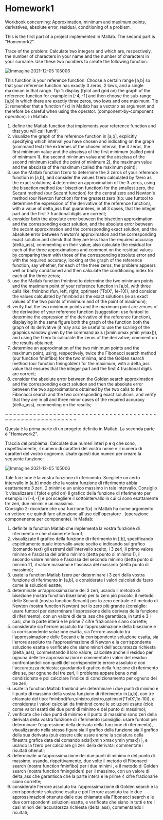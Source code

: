 # Homework1
Workbook concerning: Approximation, minimum and maximum points, derivatives, absolute error, residual, conditioning of a problem.

This is the first part of a project implemented in Matlab. The second part is "Homemork2".

Trace of the problem:
Calculate two integers and which are, respectively, the number of characters in your name and the number of characters in your surname. Use these two numbers to create the following function:

   ![Immagine 2021-12-05 105006](https://user-images.githubusercontent.com/94131849/144742103-3ae070fb-3f13-4564-a230-1c2164499ca1.png)

This function is your reference function. Choose a certain range [a,b] so that your reference function has exactly 3 zeros, 2 lows, and a single maximum in that range.
Tip 1: display (fplot and grid on) the graph of the reference function for example in [-4, -1] and then choose the sub-range [a,b] in which there are exactly three zeros, two lows and one maximum.
Tip 2: remember that a function f (x) in Matlab has a vector x as argument and therefore be careful when using the operator. (component-by-component operation).
In Matlab:
1. define the Matlab function that implements your reference function and that you will call funrif;
2. visualize the graph of the reference function in [a,b], explicitly specifying which interval you have chosen and indicating on the graph (command text) the extremes of the chosen interval, the 3 zeros, the first minimum value and the abscissa of the first minimum (called point of minimum 1), the second minimum value and the abscissa of the second minimum (called the point of minimum 2), the maximum value and the abscissa of the maximum (called the maximum point);
3. use the Matlab function fzero to determine the 3 zeros of your reference function in [a,b], and consider the values fzero calculated by fzero as the exact solutions;
4.determine an approximation of the 3 zeros, using the bisection method (our bisection function) for the smallest zero, the Secant method (our Secant function) for the central zero and Newton's method (our Newton function) for the greatest zero (tip: use funtool to determine the expression of the derivative of the reference function), with a value of delta_ass that guarantees, in all 3 cases, that the integer part and the first 7 fractional digits are correct;
5. consider both the absolute error between the bisection approximation and the corresponding exact solution, and the absolute error between the secant approximation and the corresponding exact solution, and the absolute error between Newton's approximation and the corresponding exact solution and check that they are less than the required accuracy (delta_ass), commenting on their value; also calculate the residual for each of the three approximations and comment on the residual values by comparing them with those of the corresponding absolute error and with the required accuracy; looking at the graph of the reference function, say whether, for each of the three zeros, the problem appears well or badly conditioned and then calculate the conditioning index for each of the three zeros;
6. use the Matlab function fminbnd to determine the two minimum points and the maximum point of your reference function in [a,b], with three calls like: fminbnd (fun, left, right, optimset ('TolX', 1e-10)), and consider the values calculated by fminbnd as the exact solutions (ie as exact values of the two points of minimum and of the point of maximum);
7. verify that the two minimum points and the maximum point are zeroes of the derivative of your reference function (suggestion: use funtool to determine the expression of the derivative of the reference function), displaying in the same figure both the graph of the function both the graph of its derivative (it may also be useful to use the scaling of the graphics window given by the command axis ([xmin xmax ymin ymax])), and using the fzero to calculate the zeros of the derivative; comment on the results obtained;
8. determine an approximation of the two minimum points and the maximum point, using, respectively, twice the Fibonacci search method (our function fminfibo) for the two minima, and the Golden search method (our function fmingolden) for the maximum, with a delta_ass value that ensures that the integer part and the first 4 fractional digits are correct;
9. consider the absolute error between the Golden search approximation and the corresponding exact solution and then the absolute error between the two approximations obtained by the two calls to the Fibonacci search and the two corresponding exact solutions, and verify that they are in all and three minor cases of the required accuracy (delta_ass), commenting on the results;

~ ~ ~ ~ ~ ~ ~ ~ ~ ~ ~ ~ ~ ~ ~ ~ ~ ~ ~ ~ ~ ~ ~ ~ ~ ~ ~ ~ ~ ~ ~ ~ ~ ~ ~ ~ ~ ~ ~ ~ ~ ~ ~ ~ ~ ~ ~ ~ ~ ~ ~ ~ ~ ~ ~ ~ 

Questa è la prima parte di un progetto definito in Matlab. La seconda parte è "Homework2".

Traccia del problema:
Calcolate due numeri interi p e q che sono, rispettivamente, il numero di caratteri del vostro nome e il numero di caratteri del vostro  cognome. Usate questi due numeri per creare la seguente funzione:

![Immagine 2021-12-05 105006](https://user-images.githubusercontent.com/94131849/144742103-3ae070fb-3f13-4564-a230-1c2164499ca1.png)

Tale funzione è la vostra funzione di riferimento. Scegliete un certo intervallo in [a,b] modo che la vostra funzione di riferimento abbia esattamente 3 zeri, 2 minimi e un unico massimo in tale intervallo.
Consiglio 1: visualizzare ( fplot  e  grid on) il grafico della funzione di riferimento per esempio in [-4,-1] e poi scegliere il sottointervallo  in cui ci sono esattamente tre zeri, due minimi e un massimo.  
Consiglio 2: ricordare che una funzione f(x) in Matlab ha come argomento un vettore x e quindi fare attenzione all'uso dell'operatore . (operazione componenente per componente).
In Matlab:
1. definite la function Matlab che implementa la vostra funzione di riferimento e che chiamerete funrif;
2. visualizzate il grafico della funzione di riferimento in [,b], specificando espicitamente quale intervallo avete scelto e indicando sul grafico (comando text) gli estremi dell'intervallo scelto, i 3 zeri, il primo valore minimo e l'ascissa del primo minimo (detta punto di minimo 1), il secondo valore minimo e l'ascissa del secondo minimo (detta punto di minimo 2), il valore massimo e l'ascissa del massimo (detta punto di massimo);
3. usate la function Matlab fzero per determinare i 3 zeri della vostra funzione di riferimento in [a,b], e considerate i valori calcolati da fzero come le soluzioni esatte; 
4. determinate un'approssimazione dei 3 zeri, usando il metodo di bisezione (nostra function bisezione) per lo zero più piccolo, il metodo delle Secanti (nostra function Secanti) per lo zero centrale e il metodo di Newton (nostra function Newton) per lo zero più grande (consiglio: usare funtool per determinare l'espressione della derivata della funzione di riferimento), con un valore di delta_ass che garantisca, in tutti e 3 i casi, che la parte intera e le prime 7 cifre frazionarie siano corrette;
5. considerate sia l'errore assoluto tra l'approssimazione della bisezione e la corrispondente soluzione esatta, sia l'errore assoluto tra l'approssimazione delle Secanti e la corrispondente soluzione esatta, sia l'errore assoluto tra l'approssimazione di Newton e la corrispondente soluzione esatta e verificate che siano minori dell'accuratezza richiesta (delta_ass), commentando il loro valore; calcolate anche il residuo per ognuna delle tre approssimazioni e commentate i valori del residuo confrontandoli con quelli del corrispondente errore assoluto  e con l'accuratezza richiesta; guardando il grafico della funzione di riferimento dire se, per ognuno dei tre zeri, il problema appare bene o mal condizionato e poi calcolare l'indice di condizionamento per ognuno dei tre zeri;
6. usate la function Matlab fminbnd per determinare i due punti di minimo e il punto di massimo della vostra funzione di riferimento in [a,b], con tre chiamate del tipo: fminbnd(fun,sinistro,destro,optimset('TolX',1e-10)), e considerate i valori calcolati da fminbnd come le soluzioni esatte (cioè come valori esatti dei due punti di minimo e del punto di massimo);
7. verificate che i due punti di minimo e il punto di massimo sono zeri della derivata della vostra funzione di riferimento (consiglio: usare funtool per determinare l'espressione della derivata della funzione di riferimento), visualizzando nella stessa figura sia il grafico della funzione sia il grafico della sua derivata (può essere utile usare anche la scalatura della finestra grafica data dal comando axis([xmin xmax ymin ymax]) ), e usando la fzero per calcolare gli zeri della derivata; commentate i risultati ottenuti;
8. determinate un'approssimazione dei due punti di minimo e del punto di massimo, usando, rispettivamente, due volte il metodo di Fibonacci search (nostra function fminfibo) per i due minimi , e il metodo di Golden search (nostra function fmingolden) per il massimo, con un valore di delta_ass che garantisca che la parte intera e le prime 4 cifre frazionarie siano corrette; 
9. considerate l'errore assoluto tra l'approssimazione di Golden search e la corrispondente soluzione esatta e poi l'errore assoluto tra le due approssimazioni ottenute dalle due chiamate alla Fibonacci search e le due corrispondenti soluzioni esatte, e verificate che siano in tutti e tre i casi minori dell'accuratezza richiesta (delta_ass), commentando i risultati;
